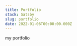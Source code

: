 ```yaml
---
title: Portfolio
stack: Gatsby
slug: portfolio
date: 2022-01-06T00:00:00.000Z
---
```


my portfolio
